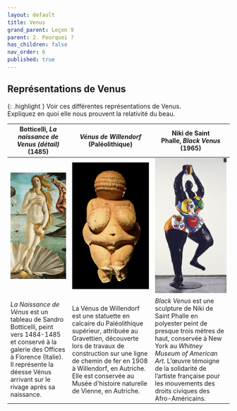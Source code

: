 ```yaml
---
layout: default
title: Venus
grand_parent: Leçon 9
parent: 2. Pourquoi ?
has_children: false
nav_order: 6
published: true
---
```

## Représentations de Venus    

{: .highlight }
Voir ces différentes représentations de Venus.    
Expliquez en quoi elle nous prouvent la relativité du beau.

| Botticelli, *La naissance de Venus (détail)* (1485) | *Vénus de Willendorf* (Paléolithique) | Niki de Saint Phalle, _Black Venus_ (1965) |
|------------------ |------------------ |------------------ |
| <a href="../../assets/img/art/botticelli-venus.jpeg" target="_blank"><img src="../../assets/img/art/botticelli-venus.jpeg" style="zoom:110%;" /> | <a href="../../assets/img/art/venus-willendorf.jpeg" target="_blank"><img src="../../assets/img/art/venus-willendorf.jpeg" style="zoom:100%;" />  | <a href="../../assets/img/art/stphalle-venus.jpeg" target="_blank"><img src="../../assets/img/art/stphalle-venus.jpeg" style="zoom:80%;" />  |
| *La Naissance de Vénus* est un tableau de Sandro Botticelli, peint vers 1484-1485 et conservé à la galerie des Offices à Florence (Italie). Il représente la déesse Vénus arrivant sur le rivage après sa naissance. | La Vénus de Willendorf est une statuette en calcaire du Paléolithique supérieur, attribuée au Gravettien, découverte lors de travaux de construction sur une ligne de chemin de fer en 1908 à Willendorf, en Autriche. Elle est conservée au Musée d'histoire naturelle de Vienne, en Autriche. | _Black Venus_ est une sculpture de Niki de Saint Phalle en polyester peint de presque trois mètres de haut, conservée à New York au *Whitney Museum of American Art*. L’œuvre témoigne de la solidarité de l’artiste française pour les mouvements des droits civiques des Afro-Américains. |